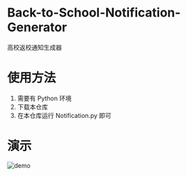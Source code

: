 # Back-to-School-Notification-Generator
高校返校通知生成器

# 使用方法

1. 需要有 Python 环境
2. 下载本仓库
3. 在本仓库运行 Notification.py 即可

# 演示

![demo](https://cdn.jsdelivr.net/gh/QSCTech-Sange/picBed/demo_2.jpg)